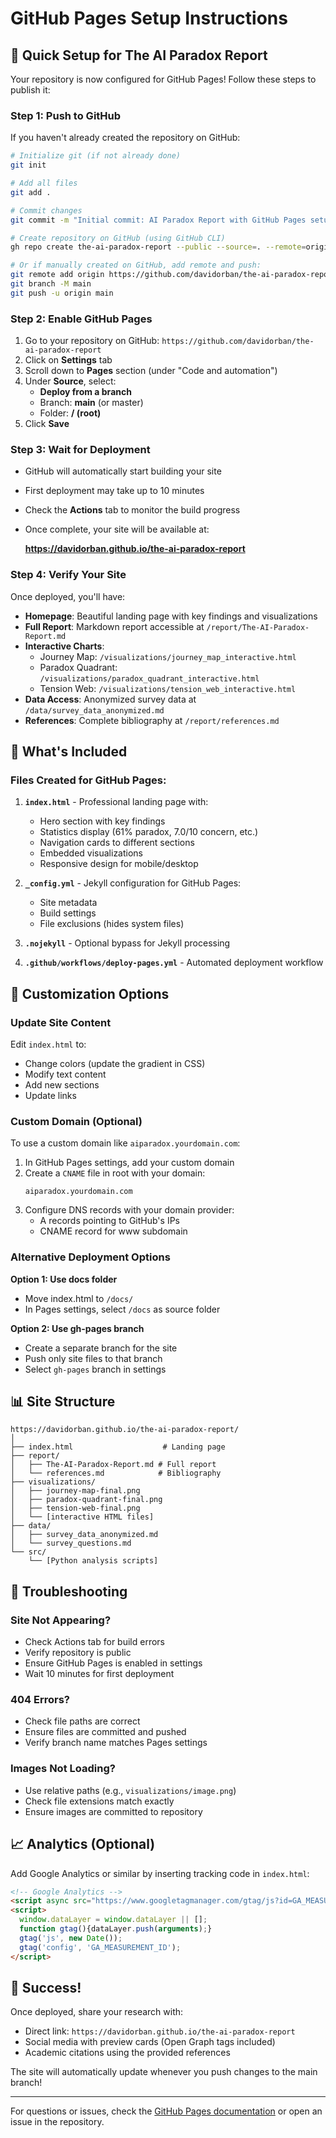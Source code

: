 # GitHub Pages Setup Instructions

## 🚀 Quick Setup for The AI Paradox Report

Your repository is now configured for GitHub Pages! Follow these steps to publish it:

### Step 1: Push to GitHub

If you haven't already created the repository on GitHub:

```bash
# Initialize git (if not already done)
git init

# Add all files
git add .

# Commit changes
git commit -m "Initial commit: AI Paradox Report with GitHub Pages setup"

# Create repository on GitHub (using GitHub CLI)
gh repo create the-ai-paradox-report --public --source=. --remote=origin --push

# Or if manually created on GitHub, add remote and push:
git remote add origin https://github.com/davidorban/the-ai-paradox-report.git
git branch -M main
git push -u origin main
```

### Step 2: Enable GitHub Pages

1. Go to your repository on GitHub: `https://github.com/davidorban/the-ai-paradox-report`
2. Click on **Settings** tab
3. Scroll down to **Pages** section (under "Code and automation")
4. Under **Source**, select:
   - **Deploy from a branch**
   - Branch: **main** (or master)
   - Folder: **/ (root)**
5. Click **Save**

### Step 3: Wait for Deployment

- GitHub will automatically start building your site
- First deployment may take up to 10 minutes
- Check the **Actions** tab to monitor the build progress
- Once complete, your site will be available at:
  
  **https://davidorban.github.io/the-ai-paradox-report**

### Step 4: Verify Your Site

Once deployed, you'll have:

- **Homepage**: Beautiful landing page with key findings and visualizations
- **Full Report**: Markdown report accessible at `/report/The-AI-Paradox-Report.md`
- **Interactive Charts**: 
  - Journey Map: `/visualizations/journey_map_interactive.html`
  - Paradox Quadrant: `/visualizations/paradox_quadrant_interactive.html`
  - Tension Web: `/visualizations/tension_web_interactive.html`
- **Data Access**: Anonymized survey data at `/data/survey_data_anonymized.md`
- **References**: Complete bibliography at `/report/references.md`

## 🎨 What's Included

### Files Created for GitHub Pages:

1. **`index.html`** - Professional landing page with:
   - Hero section with key findings
   - Statistics display (61% paradox, 7.0/10 concern, etc.)
   - Navigation cards to different sections
   - Embedded visualizations
   - Responsive design for mobile/desktop

2. **`_config.yml`** - Jekyll configuration for GitHub Pages:
   - Site metadata
   - Build settings
   - File exclusions (hides system files)

3. **`.nojekyll`** - Optional bypass for Jekyll processing

4. **`.github/workflows/deploy-pages.yml`** - Automated deployment workflow

## 🔧 Customization Options

### Update Site Content

Edit `index.html` to:
- Change colors (update the gradient in CSS)
- Modify text content
- Add new sections
- Update links

### Custom Domain (Optional)

To use a custom domain like `aiparadox.yourdomain.com`:

1. In GitHub Pages settings, add your custom domain
2. Create a `CNAME` file in root with your domain:
   ```
   aiparadox.yourdomain.com
   ```
3. Configure DNS records with your domain provider:
   - A records pointing to GitHub's IPs
   - CNAME record for www subdomain

### Alternative Deployment Options

**Option 1: Use docs folder**
- Move index.html to `/docs/`
- In Pages settings, select `/docs` as source folder

**Option 2: Use gh-pages branch**
- Create a separate branch for the site
- Push only site files to that branch
- Select `gh-pages` branch in settings

## 📊 Site Structure

```
https://davidorban.github.io/the-ai-paradox-report/
│
├── index.html                    # Landing page
├── report/
│   ├── The-AI-Paradox-Report.md # Full report
│   └── references.md            # Bibliography
├── visualizations/
│   ├── journey-map-final.png
│   ├── paradox-quadrant-final.png
│   ├── tension-web-final.png
│   └── [interactive HTML files]
├── data/
│   ├── survey_data_anonymized.md
│   └── survey_questions.md
└── src/
    └── [Python analysis scripts]
```

## 🚦 Troubleshooting

### Site Not Appearing?
- Check Actions tab for build errors
- Verify repository is public
- Ensure GitHub Pages is enabled in settings
- Wait 10 minutes for first deployment

### 404 Errors?
- Check file paths are correct
- Ensure files are committed and pushed
- Verify branch name matches Pages settings

### Images Not Loading?
- Use relative paths (e.g., `visualizations/image.png`)
- Check file extensions match exactly
- Ensure images are committed to repository

## 📈 Analytics (Optional)

Add Google Analytics or similar by inserting tracking code in `index.html`:

```html
<!-- Google Analytics -->
<script async src="https://www.googletagmanager.com/gtag/js?id=GA_MEASUREMENT_ID"></script>
<script>
  window.dataLayer = window.dataLayer || [];
  function gtag(){dataLayer.push(arguments);}
  gtag('js', new Date());
  gtag('config', 'GA_MEASUREMENT_ID');
</script>
```

## 🎉 Success!

Once deployed, share your research with:
- Direct link: `https://davidorban.github.io/the-ai-paradox-report`
- Social media with preview cards (Open Graph tags included)
- Academic citations using the provided references

The site will automatically update whenever you push changes to the main branch!

---

For questions or issues, check the [GitHub Pages documentation](https://docs.github.com/en/pages) or open an issue in the repository.
